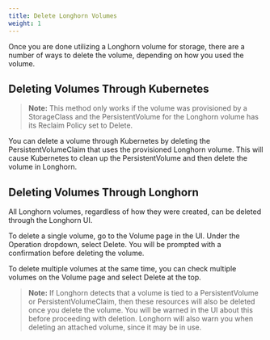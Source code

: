 ```yaml
---
title: Delete Longhorn Volumes
weight: 1
---
```

Once you are done utilizing a Longhorn volume for storage, there are a number of ways to delete the volume, depending on how you used the volume.

## Deleting Volumes Through Kubernetes
> **Note:** This method only works if the volume was provisioned by a StorageClass and the PersistentVolume for the Longhorn volume has its Reclaim Policy set to Delete.

You can delete a volume through Kubernetes by deleting the PersistentVolumeClaim that uses the provisioned Longhorn volume. This will cause Kubernetes to clean up the PersistentVolume and then delete the volume in Longhorn.

## Deleting Volumes Through Longhorn
All Longhorn volumes, regardless of how they were created, can be deleted through the Longhorn UI.

To delete a single volume, go to the Volume page in the UI. Under the Operation dropdown, select Delete. You will be prompted with a confirmation before deleting the volume.

To delete multiple volumes at the same time, you can check multiple volumes on the Volume page and select Delete at the top.

> **Note:** If Longhorn detects that a volume is tied to a PersistentVolume or PersistentVolumeClaim, then these resources will also be deleted once you delete the volume. You will be warned in the UI about this before proceeding with deletion. Longhorn will also warn you when deleting an attached volume, since it may be in use.
